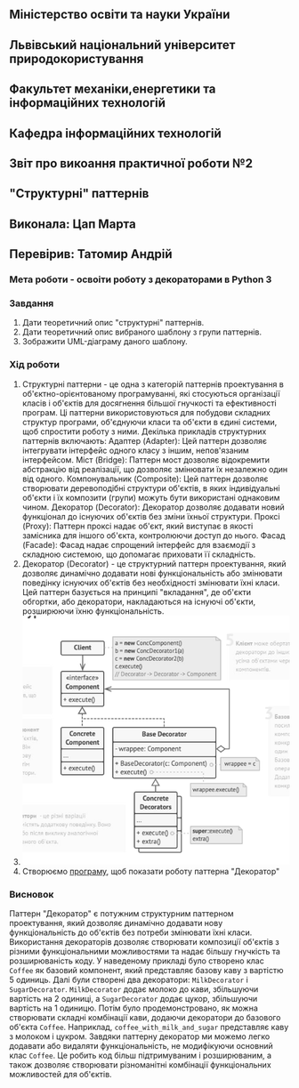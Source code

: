 ## Міністерство освіти та науки України
## Львівський національний університет природокористування
## Факультет механіки,енергетики та інформаційних технологій
## Кафедра інформаційних технологій    

## Звіт про викоання практичної роботи №2
## "Структурні" паттернів

## Виконала: Цап Марта 
## Перевірив: Татомир Андрій

### Мета роботи - освоіти роботу з декораторами в Python 3

### Завдання
1. Дати теоретичний опис "структурні" паттернів.
2. Дати теоретичний опис вибраного шаблону з групи паттернів.
3. Зображити UML-діаграму даного шаблону.


### Хід роботи
1. Структурні паттерни - це одна з категорій паттернів проектування в об'єктно-орієнтованому програмуванні, які стосуються організації класів і об'єктів для досягнення більшої гнучкості та ефективності програм. Ці паттерни використовуються для побудови складних структур програми, об'єднуючи класи та об'єкти в єдині системи, щоб спростити роботу з ними.
Декілька прикладів структурних паттернів включають:
Адаптер (Adapter): Цей паттерн дозволяє інтегрувати інтерфейс одного класу з іншим, непов'язаним інтерфейсом.
Міст (Bridge): Паттерн мост дозволяє відокремити абстракцію від реалізації, що дозволяє змінювати їх незалежно один від одного.
Компонувальник (Composite): Цей паттерн дозволяє створювати деревоподібні структури об'єктів, в яких індивідуальні об'єкти і їх композити (групи) можуть бути використані однаковим чином.
Декоратор (Decorator): Декоратор дозволяє додавати новий функціонал до існуючих об'єктів без зміни їхньої структури.
Проксі (Proxy): Паттерн проксі надає об'єкт, який виступає в якості замісника для іншого об'єкта, контролюючи доступ до нього.
Фасад (Facade): Фасад надає спрощений інтерфейс для взаємодії з складною системою, що допомагає приховати її складність.
2. Декоратор (Decorator) - це структурний паттерн проектування, який дозволяє динамічно додавати нові функціональність або змінювати поведінку існуючих об'єктів без необхідності змінювати їхні класи. Цей паттерн базується на принципі "вкладання", де об'єкти обгортки, або декоратори, накладаються на існуючі об'єкти, розширюючи їхню функціональність.
3. ![UML-діаграма паттерна "Декоратор"](decorator.jpg)
4. Створюємо [програму](./lab2.py), щоб показати роботу паттерна "Декоратор"

### Висновок
Паттерн "Декоратор" є потужним структурним паттерном проектування, який дозволяє динамічно додавати нову функціональність до об'єктів без потреби змінювати їхні класи. Використання декораторів дозволяє створювати композиції об'єктів з різними функціональними можливостями та надає більшу гнучкість та розширюваність коду.
У наведеному прикладі було створено клас `Coffee` як базовий компонент, який представляє базову каву з вартістю 5 одиниць. Далі були створені два декоратори: `MilkDecorator` і `SugarDecorator`. `MilkDecorator` додає молоко до кави, збільшуючи вартість на 2 одиниці, а `SugarDecorator` додає цукор, збільшуючи вартість на 1 одиницю.
Потім було продемонстровано, як можна створювати складні комбінації кави, додаючи декоратори до базового об'єкта `Coffee`. Наприклад, `coffee_with_milk_and_sugar` представляє каву з молоком і цукром.
Завдяки паттерну декоратор ми можемо легко додавати або видаляти функціональність, не модифікуючи основний клас `Coffee`. Це робить код більш підтримуваним і розширюваним, а також дозволяє створювати різноманітні комбінації функціональних можливостей для об'єктів.
